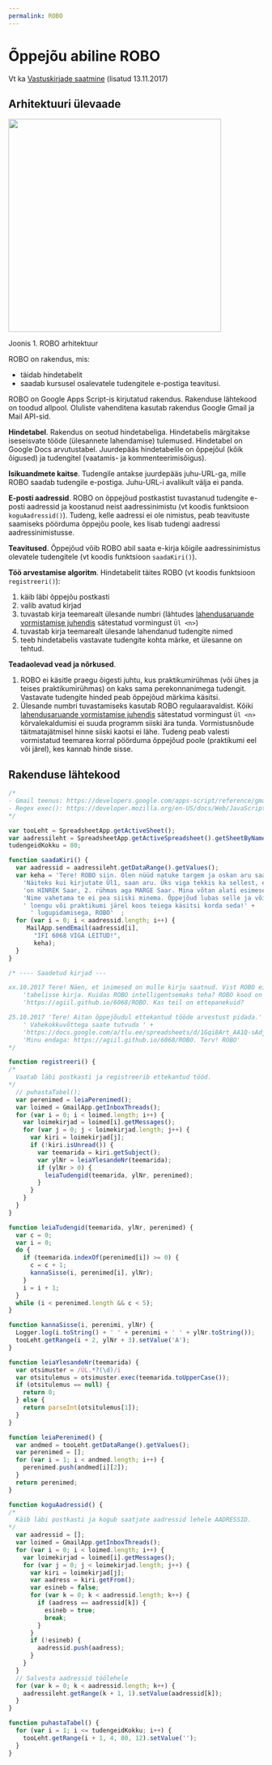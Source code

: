 ```yaml
---
permalink: ROBO
---
```


# Õppejõu abiline ROBO

Vt ka [Vastuskirjade saatmine](ROBO2) (lisatud 13.11.2017)

## Arhitektuuri ülevaade

<img src='https://agiil.github.io/6068/img/ROBO.PNG' width='420'>

Joonis 1. ROBO arhitektuur

ROBO on rakendus, mis:
- täidab hindetabelit
- saadab kursusel osalevatele tudengitele e-postiga teavitusi.

ROBO on Google Apps Script-is kirjutatud rakendus. Rakenduse lähtekood on toodud allpool. Oluliste vahenditena kasutab rakendus Google Gmail ja Mail API-sid.

__Hindetabel__. Rakendus on seotud hindetabeliga. Hindetabelis märgitakse iseseisvate tööde (ülesannete lahendamise) tulemused. Hindetabel on Google Docs arvutustabel. Juurdepääs hindetabelile on õppejõul (kõik õigused) ja tudengitel (vaatamis- ja kommenteerimisõigus).

__Isikuandmete kaitse__. Tudengile antakse juurdepääs juhu-URL-ga, mille ROBO saadab tudengile e-postiga. Juhu-URL-i avalikult välja ei panda.

__E-posti aadressid__. ROBO on õppejõud postkastist tuvastanud tudengite e-posti aadressid ja koostanud neist aadressinimistu (vt koodis funktsioon `koguAadressid()`). Tudeng, kelle aadressi ei ole nimistus, peab teavituste saamiseks pöörduma õppejõu poole, kes lisab tudengi aadressi aadressinimistusse.

__Teavitused__. Õppejõud võib ROBO abil saata e-kirja kõigile aadressinimistus olevatele tudengitele (vt koodis funktsioon `saadaKiri()`).

__Töö arvestamise algoritm__. Hindetabelit täites ROBO (vt koodis funktsioon `registreeri()`):
1. käib läbi õppejõu postkasti
2. valib avatud kirjad
3. tuvastab kirja teemarealt ülesande numbri (lähtudes [lahendusaruande vormistamise juhendis](Juhend) sätestatud vormingust `Ül <n>`)
4. tuvastab kirja teemarealt ülesande lahendanud tudengite nimed
5. teeb hindetabelis vastavate tudengite kohta märke, et ülesanne on tehtud.

__Teadaolevad vead ja nõrkused__.
1. ROBO ei käsitle praegu õigesti juhtu, kus praktikumirühmas (või ühes ja teises praktikumirühmas) on kaks sama perekonnanimega tudengit. Vastavate tudengite hinded peab õppejõud märkima käsitsi.
2. Ülesande numbri tuvastamiseks kasutab ROBO regulaaravaldist. Kõiki [lahendusaruande vormistamise juhendis](Juhend) sätestatud vormingust `Ül <n>` kõrvalekaldumisi ei suuda programm siiski ära tunda. Vormistusnõude täitmatajätmisel hinne siiski kaotsi ei lähe. Tudeng peab valesti vormistatud teemarea korral pöörduma õppejõud poole (praktikumi eel või järel), kes kannab hinde sisse.

## Rakenduse lähtekood

````javascript
/*
- Gmail teenus: https://developers.google.com/apps-script/reference/gmail/
- Regex exec(): https://developer.mozilla.org/en-US/docs/Web/JavaScript/Reference/Global_Objects/RegExp/exec 
*/

var tooLeht = SpreadsheetApp.getActiveSheet();
var aadressileht = SpreadsheetApp.getActiveSpreadsheet().getSheetByName('AADRESSID');
tudengeidKokku = 80;

function saadaKiri() {
  var aadressid = aadressileht.getDataRange().getValues();
  var keha = 'Tere! ROBO siin. Olen nüüd natuke targem ja oskan aru saada ka Teie lihtsamatest "kirjavigadest". ' +
    'Näiteks kui kirjutate Ül1, saan aru. Üks viga tekkis ka sellest, et 1. praktikumirühmas' +
    'on HINREK Saar, 2. rühmas aga MARGE Saar. Mina võtan alati esimese nime, mis tabelis ette tuleb!' + 
    'Nime vahetama te ei pea siiski minema. Õppejõud lubas selle ja võimalikud muud asjad järgmise' +
    ' loengu või praktikumi järel koos teiega käsitsi korda seda!' +
      ' lugupidamisega, ROBO'  ;
  for (var i = 0; i < aadressid.length; i++) {
     MailApp.sendEmail(aadressid[i],
       "IFI 6068 VIGA LEITUD!",
       keha);
  }     
}

/* ---- Saadetud kirjad --- 

xx.10.2017 Tere! Näen, et inimesed on mulle kirju saatnud. Vist ROBO ei saanud kõiki töid ' + 
    'tabelisse kirja. Kuidas ROBO intelligentsemaks teha? ROBO kood on siin: ' +
    'https://agiil.github.io/6068/ROBO. Kas teil on ettepanekuid? 

25.10.2017 'Tere! Aitan õppejõudul ettekantud tööde arvestust pidada.' + 
    ' Vahekokkuvõttega saate tutvuda ' + 
    'https://docs.google.com/a/tlu.ee/spreadsheets/d/1Gqi8Art_AA1Q-sAdj7z5EATPs43NtpJ_JA2A9EIuc_Q/edit?usp=sharing. ' +
    'Minu endaga: https://agiil.github.io/6068/ROBO. Terv! ROBO'
*/

function registreeri() {
/*
  Vaatab läbi postkasti ja registreerib ettekantud tööd.
*/
  // puhastaTabel(); 
  var perenimed = leiaPerenimed();
  var loimed = GmailApp.getInboxThreads();
  for (var i = 0; i < loimed.length; i++) {
    var loimekirjad = loimed[i].getMessages();
    for (var j = 0; j < loimekirjad.length; j++) {
      var kiri = loimekirjad[j];
      if (!kiri.isUnread()) {
        var teemarida = kiri.getSubject();
        var ylNr = leiaYlesandeNr(teemarida);
        if (ylNr > 0) {
          leiaTudengid(teemarida, ylNr, perenimed);
        }
      }
    }
  }
}  

function leiaTudengid(teemarida, ylNr, perenimed) {
  var c = 0;
  var i = 0;
  do {
    if (teemarida.indexOf(perenimed[i]) >= 0) {
      c = c + 1;
      kannaSisse(i, perenimed[i], ylNr);
    }
    i = i + 1;
  }
  while (i < perenimed.length && c < 5);
}

function kannaSisse(i, perenimi, ylNr) {
  Logger.log(i.toString() + ' ' + perenimi + ' ' + ylNr.toString());
  tooLeht.getRange(i + 2, ylNr + 3).setValue('A');
}

function leiaYlesandeNr(teemarida) {
  var otsimuster = /ÜL.*?(\d)/i
  var otsitulemus = otsimuster.exec(teemarida.toUpperCase());
  if (otsitulemus == null) {
    return 0;
  } else {
    return parseInt(otsitulemus[1]);
  }
}  

function leiaPerenimed() {
  var andmed = tooLeht.getDataRange().getValues();
  var perenimed = [];
  for (var i = 1; i < andmed.length; i++) {
    perenimed.push(andmed[i][2]);
  } 
  return perenimed;
}

function koguAadressid() {
/*
  Käib läbi postkasti ja kogub saatjate aadressid lehele AADRESSID.
*/
  var aadressid = [];
  var loimed = GmailApp.getInboxThreads();
  for (var i = 0; i < loimed.length; i++) {
    var loimekirjad = loimed[i].getMessages();
    for (var j = 0; j < loimekirjad.length; j++) {
      var kiri = loimekirjad[j];
      var aadress = kiri.getFrom();
      var esineb = false;
      for (var k = 0; k < aadressid.length; k++) {
        if (aadress == aadressid[k]) {
          esineb = true;
          break;
        }
      }
      if (!esineb) {
        aadressid.push(aadress); 
      }
    }
  }
  // Salvesta aadressid töölehele
  for (var k = 0; k < aadressid.length; k++) {
    aadressileht.getRange(k + 1, 1).setValue(aadressid[k]);
  }
}

function puhastaTabel() {
  for (var i = 1; i <= tudengeidKokku; i++) {
    tooLeht.getRange(i + 1, 4, 80, 12).setValue('');
  }
}

````